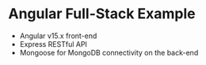 # Angular Full-Stack Example

- Angular v15.x front-end
- Express RESTful API
- Mongoose for MongoDB connectivity on the back-end